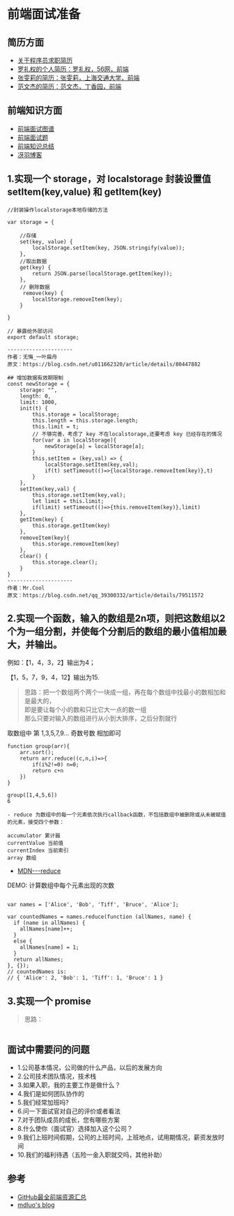 # 前端面试准备


## 简历方面
- [关于程序员求职简历](https://mdluo.com/2016-02-27/about-resume/)
- [罗礼权的个人简历：罗礼权，56网，前端](https://cv.mrluo.life/)
- [张雯莉的简历：张雯莉，上海交通大学，前端](http://zhangwenli.com/cv/cn.html)
- [范文杰的简历：范文杰，丁香园，前端](http://html.love/)


## 前端知识方面
- [前端面试图谱](https://yuchengkai.cn/docs/zh/frontend/#%E5%86%85%E7%BD%AE%E7%B1%BB%E5%9E%8B)
- [前端面试题](https://github.com/fairyly/front-end-summary/blob/gh-pages/5.1.4%20%E5%89%8D%E7%AB%AF%E9%9D%A2%E8%AF%95.md)
- [前端知识总结](https://github.com/fairyly/front-end-summary)
- [冴羽博客](https://github.com/mqyqingfeng/Blog)

## 1.实现一个 storage，对 localstorage 封装设置值 setItem(key,value) 和 getItem(key)
```
//封装操作localstorage本地存储的方法
 
var storage = {
 
    //存储
    set(key, value) {
        localStorage.setItem(key, JSON.stringify(value));
    },
    //取出数据
    get(key) {
        return JSON.parse(localStorage.getItem(key));
    },
    // 删除数据
     remove(key) {
        localStorage.removeItem(key);
    }
 
}
 
// 暴露给外部访问
export default storage;
 
--------------------- 
作者：无悔_一叶扁舟 
原文：https://blog.csdn.net/u011662320/article/details/80447882 

## 增加数据有效期限制
const newStorage = {
    storage: "",
    length: 0,
    limit: 1000,
    init(t) {
        this.storage = localStorage;
        this.length = this.storage.length;
        this.limit = t;
        // 不够完善，考虑了 key 不在localstorage,还要考虑 key 已经存在的情况
        for(var a in localStorage){           
            newStorage[a] = localStorage[a];
        }
        this.setItem = (key,val) => {
            localStorage.setItem(key,val);
            if(t) setTimeout(()=>{localStorage.removeItem(key)},t) 
        }
    },
    setItem(key,val) {
        this.storage.setItem(key,val);
        let limit = this.limit;
        if(limit) setTimeout(()=>{this.removeItem(key)},limit) 
    },
    getItem(key) {
        this.storage.getItem(key)
    },
    removeItem(key){
        this.storage.removeItem(key)
    },
    clear() {
        this.storage.clear();
    }
}
--------------------- 
作者：Mr.Cool 
原文：https://blog.csdn.net/qq_39300332/article/details/79511572 
```

## 2.实现一个函数，输入的数组是2n项，则把这数组以2个为一组分割，并使每个分割后的数组的最小值相加最大，并输出。

例如：【1，4，3，2】输出为4；

【1，5，7，9，4，12】输出为15.

>思路：把一个数组两个两个一块成一组，再在每个数组中找最小的数相加和是最大的，  
即是要让每个小的数和只比它大一点的数一组  
那么只要对输入的数组进行从小到大排序，之后分割就行

取数组中 第 1,3,5,7,9... 奇数号数 相加即可

```
function group(arr){
    arr.sort();
    return arr.reduce((c,n,i)=>{
        if(i%2!=0) n=0;
        return c+n
    })
}

group([1,4,5,6])
6

- reduce 为数组中的每一个元素依次执行callback函数，不包括数组中被删除或从未被赋值的元素，接受四个参数：

accumulator 累计器
currentValue 当前值
currentIndex 当前索引
array 数组

```
- [MDN---reduce](https://developer.mozilla.org/zh-CN/docs/Web/JavaScript/Reference/Global_Objects/Array/Reduce)

DEMO: 计算数组中每个元素出现的次数
```

var names = ['Alice', 'Bob', 'Tiff', 'Bruce', 'Alice'];

var countedNames = names.reduce(function (allNames, name) { 
  if (name in allNames) {
    allNames[name]++;
  }
  else {
    allNames[name] = 1;
  }
  return allNames;
}, {});
// countedNames is:
// { 'Alice': 2, 'Bob': 1, 'Tiff': 1, 'Bruce': 1 }
```

## 3.实现一个 promise
>思路：

```

```


## 面试中需要问的问题
- 1.公司基本情况，公司做的什么产品，以后的发展方向
- 2.公司技术团队情况，技术栈
- 3.如果入职，我的主要工作是做什么？
- 4.我们是如何团队协作的
- 5.我们经常加班吗?
- 6.问一下面试官对自己的评价或者看法
- 7.对于团队成员的成长，您有哪些方案
- 8.什么使你（面试官）选择加入这个公司？
- 9.我们上班时间假期，公司的上班时间，上班地点，试用期情况，薪资发放时间
- 10.我们的福利待遇（五险一金入职就交吗，其他补助）


## 参考
- [GitHub最全前端资源汇总](https://helloqingfeng.github.io/front-end-index/index.html)
- [mdluo's blog](https://mdluo.com/)
